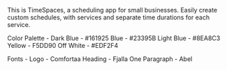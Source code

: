 This is TimeSpaces, a scheduling app for small businesses. Easily create custom schedules, with services and separate time durations for each service.

Color Palette -
Dark Blue - #161925
Blue - #23395B
Light Blue - #8EA8C3
Yellow - F5DD90
Off White - #EDF2F4

Fonts -
Logo - Comfortaa
Heading - Fjalla One
Paragraph - Abel
